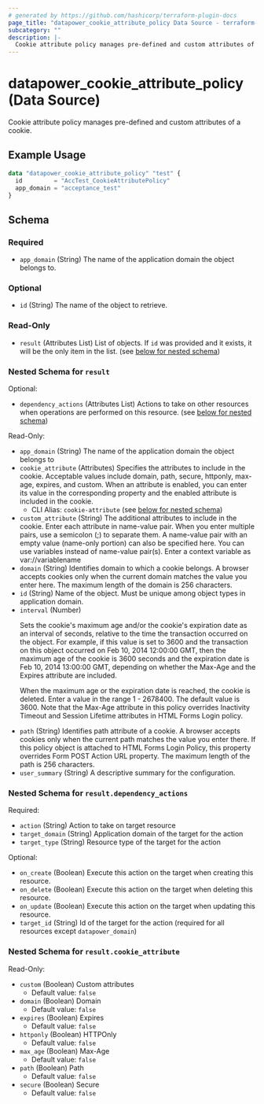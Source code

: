 ```yaml
---
# generated by https://github.com/hashicorp/terraform-plugin-docs
page_title: "datapower_cookie_attribute_policy Data Source - terraform-provider-datapower"
subcategory: ""
description: |-
  Cookie attribute policy manages pre-defined and custom attributes of a cookie.
---
```


# datapower_cookie_attribute_policy (Data Source)

Cookie attribute policy manages pre-defined and custom attributes of a cookie.

## Example Usage

```terraform
data "datapower_cookie_attribute_policy" "test" {
  id         = "AccTest_CookieAttributePolicy"
  app_domain = "acceptance_test"
}
```

<!-- schema generated by tfplugindocs -->
## Schema

### Required

- `app_domain` (String) The name of the application domain the object belongs to.

### Optional

- `id` (String) The name of the object to retrieve.

### Read-Only

- `result` (Attributes List) List of objects. If `id` was provided and it exists, it will be the only item in the list. (see [below for nested schema](#nestedatt--result))

<a id="nestedatt--result"></a>
### Nested Schema for `result`

Optional:

- `dependency_actions` (Attributes List) Actions to take on other resources when operations are performed on this resource. (see [below for nested schema](#nestedatt--result--dependency_actions))

Read-Only:

- `app_domain` (String) The name of the application domain the object belongs to
- `cookie_attribute` (Attributes) Specifies the attributes to include in the cookie. Acceptable values include domain, path, secure, httponly, max-age, expires, and custom. When an attribute is enabled, you can enter its value in the corresponding property and the enabled attribute is included in the cookie.
  - CLI Alias: `cookie-attribute` (see [below for nested schema](#nestedatt--result--cookie_attribute))
- `custom_attribute` (String) The additional attributes to include in the cookie. Enter each attribute in name-value pair. When you enter multiple pairs, use a semicolon (;) to separate them. A name-value pair with an empty value (name-only portion) can also be specified here. You can use variables instead of name-value pair(s). Enter a context variable as var://variablename
- `domain` (String) Identifies domain to which a cookie belongs. A browser accepts cookies only when the current domain matches the value you enter here. The maximum length of the domain is 256 characters.
- `id` (String) Name of the object. Must be unique among object types in application domain.
- `interval` (Number) <p>Sets the cookie's maximum age and/or the cookie's expiration date as an interval of seconds, relative to the time the transaction occurred on the object. For example, if this value is set to 3600 and the transaction on this object occurred on Feb 10, 2014 12:00:00 GMT, then the maximum age of the cookie is 3600 seconds and the expiration date is Feb 10, 2014 13:00:00 GMT, depending on whether the Max-Age and the Expires attribute are included.</p><p>When the maximum age or the expiration date is reached, the cookie is deleted. Enter a value in the range 1 - 2678400. The default value is 3600. Note that the Max-Age attribute in this policy overrides Inactivity Timeout and Session Lifetime attributes in HTML Forms Login policy.</p>
- `path` (String) Identifies path attribute of a cookie. A browser accepts cookies only when the current path matches the value you enter there. If this policy object is attached to HTML Forms Login Policy, this property overrides Form POST Action URL property. The maximum length of the path is 256 characters.
- `user_summary` (String) A descriptive summary for the configuration.

<a id="nestedatt--result--dependency_actions"></a>
### Nested Schema for `result.dependency_actions`

Required:

- `action` (String) Action to take on target resource
- `target_domain` (String) Application domain of the target for the action
- `target_type` (String) Resource type of the target for the action

Optional:

- `on_create` (Boolean) Execute this action on the target when creating this resource.
- `on_delete` (Boolean) Execute this action on the target when deleting this resource.
- `on_update` (Boolean) Execute this action on the target when updating this resource.
- `target_id` (String) Id of the target for the action (required for all resources except `datapower_domain`)


<a id="nestedatt--result--cookie_attribute"></a>
### Nested Schema for `result.cookie_attribute`

Read-Only:

- `custom` (Boolean) Custom attributes
  - Default value: `false`
- `domain` (Boolean) Domain
  - Default value: `false`
- `expires` (Boolean) Expires
  - Default value: `false`
- `httponly` (Boolean) HTTPOnly
  - Default value: `false`
- `max_age` (Boolean) Max-Age
  - Default value: `false`
- `path` (Boolean) Path
  - Default value: `false`
- `secure` (Boolean) Secure
  - Default value: `false`
